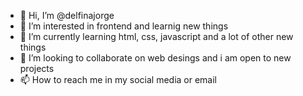 - 👋 Hi, I’m @delfinajorge
- 👀 I’m interested in frontend and learnig new things
- 🌱 I’m currently learning html, css, javascript and a lot of other new things
- 💞️ I’m looking to collaborate on web desings and i am open to new projects
- 📫 How to reach me in my social media or email

<!---
delfinajorge/delfinajorge is a ✨ special ✨ repository because its `README.md` (this file) appears on your GitHub profile.
You can click the Preview link to take a look at your changes.
--->
